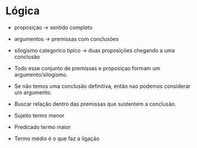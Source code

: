 # Lógica

- proposiçao -> sentido completo

- argumentos -> premissas com conclusões

- silogismo categorico tipico -> duas proposições chegando a uma conclusão

- Todo esse conjunto de premissas e proposiçao formam um argumento/silogismo.

- Se não temos uma conclusão definitiva, então nao podemos considerar um argumento.
- Buscar relação dentro das premissas que sustentem a conclusão.

- Sujeito termo menor

- Predicado termo maior

- Termo médio é o que faz a ligação
